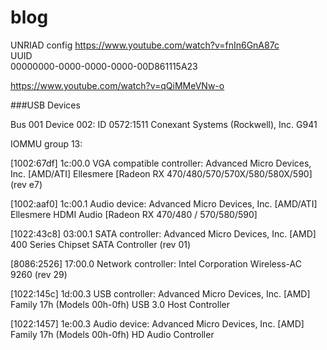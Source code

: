 # blog

UNRIAD config
https://www.youtube.com/watch?v=fnIn6GnA87c  
UUID  
00000000-0000-0000-0000-00D861115A23  



https://www.youtube.com/watch?v=qQiMMeVNw-o  


###USB Devices  

Bus 001 Device 002:	ID 0572:1511 Conexant Systems (Rockwell), Inc. G941  

IOMMU group 13:	

[1002:67df] 1c:00.0 VGA compatible controller: Advanced Micro Devices, Inc. [AMD/ATI] Ellesmere [Radeon RX 470/480/570/570X/580/580X/590] (rev e7)  
	
[1002:aaf0] 1c:00.1 Audio device: Advanced Micro Devices, Inc. [AMD/ATI] Ellesmere HDMI Audio [Radeon RX 470/480 / 570/580/590]  

[1022:43c8] 03:00.1 SATA controller: Advanced Micro Devices, Inc. [AMD] 400 Series Chipset SATA Controller (rev 01)

[8086:2526] 17:00.0 Network controller: Intel Corporation Wireless-AC 9260 (rev 29)

[1022:145c] 1d:00.3 USB controller: Advanced Micro Devices, Inc. [AMD] Family 17h (Models 00h-0fh) USB 3.0 Host Controller

[1022:1457] 1e:00.3 Audio device: Advanced Micro Devices, Inc. [AMD] Family 17h (Models 00h-0fh) HD Audio Controller
